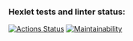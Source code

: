 ### Hexlet tests and linter status:
[![Actions Status](https://github.com/hakon22/frontend-project-12/workflows/hexlet-check/badge.svg)](https://github.com/hakon22/frontend-project-12/actions)
[![Maintainability](https://api.codeclimate.com/v1/badges/669047f4212497943c9f/maintainability)](https://codeclimate.com/github/hakon22/frontend-project-12/maintainability)